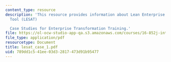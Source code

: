 ```yaml
---
content_type: resource
description: 'This resource provides information about Lean Enterprise Self-Assessment
  Tool (LESAT)

  Case Studies for Enterprise Transformation Training.'
file: https://ol-ocw-studio-app-qa.s3.amazonaws.com/courses/16-852j-integrating-the-lean-enterprise-fall-2005/789dd1c541ee03d32817473d91b95477_lesat_case_1.pdf
file_type: application/pdf
resourcetype: Document
title: lesat_case_1.pdf
uid: 789dd1c5-41ee-03d3-2817-473d91b95477
---
```

